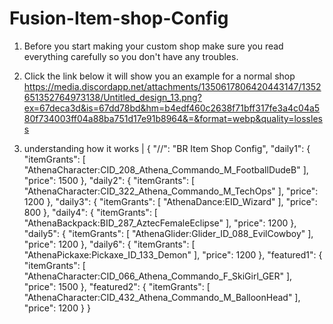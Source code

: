 # Fusion-Item-shop-Config  

1) Before you start making your custom shop make sure you read everything carefully so you don't have any troubles.
   
2) Click the link below it will show you an example for a normal shop 
https://media.discordapp.net/attachments/1350617806420443147/1352651352764973138/Untitled_design_13.png?ex=67deca3d&is=67dd78bd&hm=b4edf460c2638f71bff317fe3a4c04a580f734003ff04a88ba751d17e91b8964&=&format=webp&quality=lossless

3) understanding how it works |
{
  "//": "BR Item Shop Config",
  "daily1": {
    "itemGrants": [
      "AthenaCharacter:CID_208_Athena_Commando_M_FootballDudeB"
    ],
    "price": 1500
  },
  "daily2": {
    "itemGrants": [
      "AthenaCharacter:CID_322_Athena_Commando_M_TechOps"
    ],
    "price": 1200
  },
  "daily3": {
    "itemGrants": [
      "AthenaDance:EID_Wizard"
    ],
    "price": 800
  },
  "daily4": {
    "itemGrants": [
      "AthenaBackpack:BID_287_AztecFemaleEclipse"
    ],
    "price": 1200
  },
  "daily5": {
    "itemGrants": [
      "AthenaGlider:Glider_ID_088_EvilCowboy"
    ],
    "price": 1200
  },
  "daily6": {
    "itemGrants": [
      "AthenaPickaxe:Pickaxe_ID_133_Demon"
    ],
    "price": 1200
  },
  "featured1": {
    "itemGrants": [
      "AthenaCharacter:CID_066_Athena_Commando_F_SkiGirl_GER"
    ],
    "price": 1500
  },
  "featured2": {
    "itemGrants": [
      "AthenaCharacter:CID_432_Athena_Commando_M_BalloonHead"
    ],
    "price": 1200
  }
}
